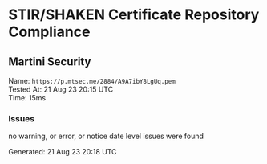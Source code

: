 # STIR/SHAKEN Certificate Repository Compliance

## Martini Security

Name: `https://p.mtsec.me/2884/A9A7ibY8LgUq.pem`\
Tested At: 21 Aug 23 20:15 UTC\
Time: 15ms

### Issues

no warning, or error, or notice date level issues were found

Generated: 21 Aug 23 20:18 UTC